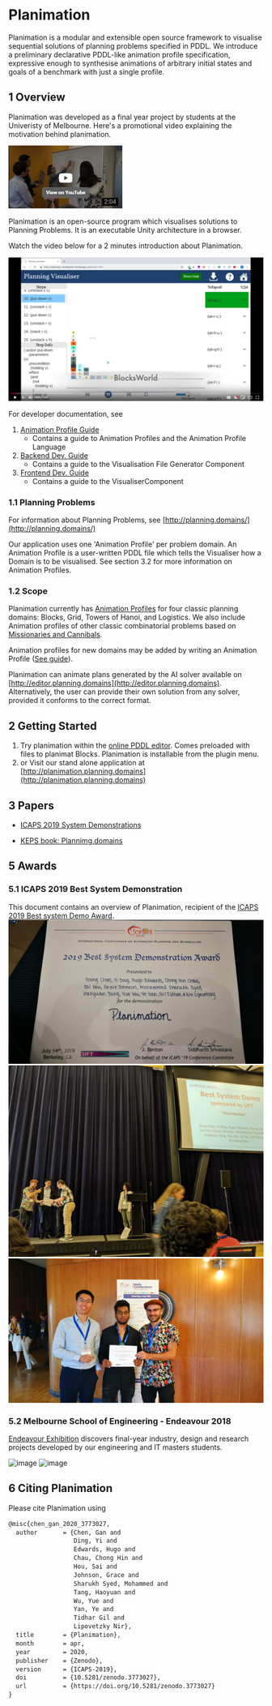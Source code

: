 # Planimation

Planimation is a modular and extensible open source framework to visualise sequential solutions of planning problems specified in PDDL. We introduce a preliminary  declarative PDDL-like animation profile specification, expressive enough to synthesise animations of arbitrary initial states and goals of a benchmark with just a single profile.

## 1 Overview 

Planimation was developed as a final year project by students at the Univeristy of Melbourne. Here's a promotional video explaining the motivation behind planimation.

[![Youtube](images/readme/promo.png)](https://youtu.be/FEm5ZQM-b3Y)

Planimation is an open-source program which visualises solutions to Planning Problems. It is an executable Unity architecture in a browser.

Watch the video below for a 2 minutes introduction about Planimation.

[![Youtube](images/readme/youtube.png)](https://youtu.be/Cj2rWdt1YQU)


For developer documentation, see

1. [Animation Profile Guide](https://planimation.github.io/documentation/ap_guide/)
    * Contains a guide to Animation Profiles and the Animation Profile Language
2. [Backend Dev. Guide](https://planimation.github.io/documentation/VFG_guide/)
    * Contains a guide to the Visualisation File Generator Component
3. [Frontend Dev. Guide](https://planimation.github.io/documentation/Visualiser_guide/)
    * Contains a guide to the VisualiserComponent 
	

### 1.1 Planning Problems

For information about Planning Problems, see [http://planning.domains/](http://planning.domains/)


Our application uses one 'Animation Profile' per problem domain. An Animation Profile is a user-written PDDL file which tells the Visualiser how a Domain is to be visualised. See section 3.2 for more information on Animation Profiles.


### 1.2 Scope
Planimation currently has [Animation Profiles](https://github.com/planimation/documentation/tree/master/AnimationProfiles) for four classic planning domains: Blocks, Grid, Towers of Hanoi, and Logistics. We also include Animation profiles of other classic combinatorial problems based on [Missionaries and Cannibals](https://en.wikipedia.org/wiki/Missionaries_and_cannibals_problem). 

Animation profiles for new domains may be added by writing an Animation Profile ([See guide](ap_guide.md)).


Planimation can animate plans generated by the AI solver available on [http://editor.planning.domains](http://editor.planning.domains). Alternatively, the user can provide their own solution from any solver, provided it conforms to the correct format.



## 2 Getting Started

1. Try planimation within the [online PDDL editor](https://tinyurl.com/yxlt96fp). Comes preloaded with files to planimat Blocks. Planimation is installable from the plugin menu.
2. or Visit our stand alone application at [http://planimation.planning.domains](http://planimation.planning.domains)

## 3 Papers

- [ICAPS 2019 System Demonstrations](https://icaps19.icaps-conference.org/files/pdfs/planimation_icaps19_sysdemo.pdf)

- [KEPS book: Plannimg.domains](https://link.springer.com/chapter/10.1007/978-3-030-38561-3_5#readcube-epdf)

## 5 Awards

### 5.1 ICAPS 2019 Best System Demonstration

This document contains an overview of Planimation, recipient of the [ICAPS 2019 Best system Demo Award](https://icaps19.icaps-conference.org/awards).
![image](images/readme/icapsAward1.jpg)
![image](images/readme/icapsAward.jpg)
![image](images/readme/icapsAward2.jpg)

### 5.2 Melbourne School of Engineering - Endeavour 2018

[Endeavour Exhibition](https://endeavour.unimelb.edu.au/past/2018-endeavour-exhibition) discovers final-year industry, design and research projects developed by our engineering and IT masters students.



![image](https://endeavour.unimelb.edu.au/__data/assets/image/0007/2914621/endeavour-2018-11.jpg)
![image](https://endeavour.unimelb.edu.au/__data/assets/image/0005/2914691/endeavour-2018-36.jpg)

## 6 Citing Planimation

Please cite Planimation using
``` latex
@misc{chen_gan_2020_3773027,
  author       = {Chen, Gan and
                  Ding, Yi and
                  Edwards, Hugo and
                  Chau, Chong Hin and
                  Hou, Sai and
                  Johnson, Grace and
                  Sharukh Syed, Mohammed and
                  Tang, Haoyuan and
                  Wu, Yue and
                  Yan, Ye and
                  Tidhar Gil and
                  Lipovetzky Nir},
  title        = {Planimation},
  month        = apr,
  year         = 2020,
  publisher    = {Zenodo},
  version      = {ICAPS-2019},
  doi          = {10.5281/zenodo.3773027},
  url          = {https://doi.org/10.5281/zenodo.3773027}
}
```